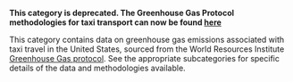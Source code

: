 **This category is deprecated. The Greenhouse Gas Protocol methodologies
for taxi transport can now be found
[here](Passenger_transport_by_Greenhouse_Gas_Protocol)**

This category contains data on greenhouse gas emissions associated with
taxi travel in the United States, sourced from the World Resources
Institute [Greenhouse Gas
protocol](http://www.ghgprotocol.org/calculation-tools/all-tools). See
the appropriate subcategories for specific details of the data and
methodologies available.
